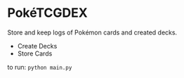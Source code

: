 # PokéTCGDEX

Store and keep logs of Pokémon cards and created decks.
 - Create Decks
 - Store Cards


to run:
`python main.py`


